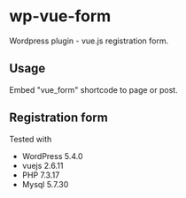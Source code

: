 # wp-vue-form
Wordpress plugin - vue.js registration form.

## Usage
Embed "vue_form" shortcode to page or post.

## Registration form
Tested with
* WordPress 5.4.0
* vuejs 2.6.11
* PHP 7.3.17
* Mysql 5.7.30
